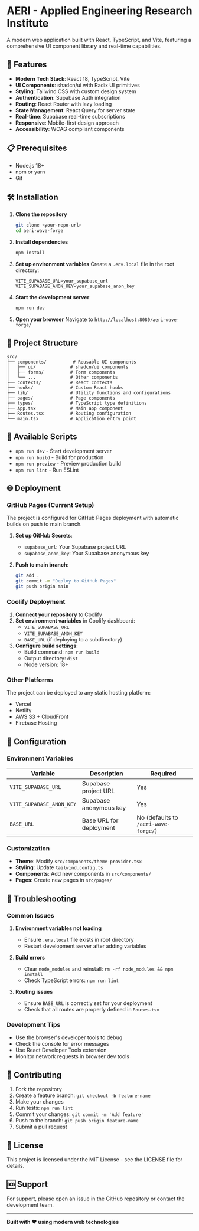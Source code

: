 # AERI - Applied Engineering Research Institute

A modern web application built with React, TypeScript, and Vite, featuring a comprehensive UI component library and real-time capabilities.

## 🚀 Features

- **Modern Tech Stack**: React 18, TypeScript, Vite
- **UI Components**: shadcn/ui with Radix UI primitives
- **Styling**: Tailwind CSS with custom design system
- **Authentication**: Supabase Auth integration
- **Routing**: React Router with lazy loading
- **State Management**: React Query for server state
- **Real-time**: Supabase real-time subscriptions
- **Responsive**: Mobile-first design approach
- **Accessibility**: WCAG compliant components

## 📋 Prerequisites

- Node.js 18+
- npm or yarn
- Git

## 🛠️ Installation

1. **Clone the repository**
   ```bash
   git clone <your-repo-url>
   cd aeri-wave-forge
   ```

2. **Install dependencies**
   ```bash
   npm install
   ```

3. **Set up environment variables**
   Create a `.env.local` file in the root directory:
   ```env
   VITE_SUPABASE_URL=your_supabase_url
   VITE_SUPABASE_ANON_KEY=your_supabase_anon_key
   ```

4. **Start the development server**
   ```bash
   npm run dev
   ```

5. **Open your browser**
   Navigate to `http://localhost:8080/aeri-wave-forge/`

## 📁 Project Structure

```
src/
├── components/          # Reusable UI components
│   ├── ui/             # shadcn/ui components
│   ├── forms/          # Form components
│   └── ...             # Other components
├── contexts/           # React contexts
├── hooks/              # Custom React hooks
├── lib/                # Utility functions and configurations
├── pages/              # Page components
├── types/              # TypeScript type definitions
├── App.tsx             # Main app component
├── Routes.tsx          # Routing configuration
└── main.tsx            # Application entry point
```

## 🚀 Available Scripts

- `npm run dev` - Start development server
- `npm run build` - Build for production
- `npm run preview` - Preview production build
- `npm run lint` - Run ESLint

## 🌐 Deployment

### GitHub Pages (Current Setup)

The project is configured for GitHub Pages deployment with automatic builds on push to main branch.

1. **Set up GitHub Secrets**:
   - `supabase_url`: Your Supabase project URL
   - `supabase_anon_key`: Your Supabase anonymous key

2. **Push to main branch**:
   ```bash
   git add .
   git commit -m "Deploy to GitHub Pages"
   git push origin main
   ```

### Coolify Deployment

1. **Connect your repository** to Coolify
2. **Set environment variables** in Coolify dashboard:
   - `VITE_SUPABASE_URL`
   - `VITE_SUPABASE_ANON_KEY`
   - `BASE_URL` (if deploying to a subdirectory)
3. **Configure build settings**:
   - Build command: `npm run build`
   - Output directory: `dist`
   - Node version: 18+

### Other Platforms

The project can be deployed to any static hosting platform:
- Vercel
- Netlify
- AWS S3 + CloudFront
- Firebase Hosting

## 🔧 Configuration

### Environment Variables

| Variable | Description | Required |
|----------|-------------|----------|
| `VITE_SUPABASE_URL` | Supabase project URL | Yes |
| `VITE_SUPABASE_ANON_KEY` | Supabase anonymous key | Yes |
| `BASE_URL` | Base URL for deployment | No (defaults to `/aeri-wave-forge/`) |

### Customization

- **Theme**: Modify `src/components/theme-provider.tsx`
- **Styling**: Update `tailwind.config.ts`
- **Components**: Add new components in `src/components/`
- **Pages**: Create new pages in `src/pages/`

## 🐛 Troubleshooting

### Common Issues

1. **Environment variables not loading**
   - Ensure `.env.local` file exists in root directory
   - Restart development server after adding variables

2. **Build errors**
   - Clear `node_modules` and reinstall: `rm -rf node_modules && npm install`
   - Check TypeScript errors: `npm run lint`

3. **Routing issues**
   - Ensure `BASE_URL` is correctly set for your deployment
   - Check that all routes are properly defined in `Routes.tsx`

### Development Tips

- Use the browser's developer tools to debug
- Check the console for error messages
- Use React Developer Tools extension
- Monitor network requests in browser dev tools

## 🤝 Contributing

1. Fork the repository
2. Create a feature branch: `git checkout -b feature-name`
3. Make your changes
4. Run tests: `npm run lint`
5. Commit your changes: `git commit -m 'Add feature'`
6. Push to the branch: `git push origin feature-name`
7. Submit a pull request

## 📄 License

This project is licensed under the MIT License - see the LICENSE file for details.

## 🆘 Support

For support, please open an issue in the GitHub repository or contact the development team.

---

**Built with ❤️ using modern web technologies**
